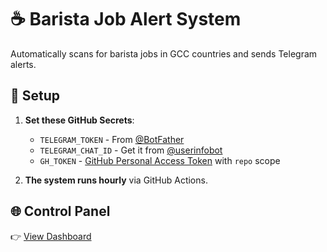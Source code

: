 # ☕ Barista Job Alert System  

Automatically scans for barista jobs in GCC countries and sends Telegram alerts.  

## 🔧 Setup  

1. **Set these GitHub Secrets**:  
   - `TELEGRAM_TOKEN` - From [@BotFather](https://t.me/BotFather)  
   - `TELEGRAM_CHAT_ID` - Get it from [@userinfobot](https://t.me/userinfobot)  
   - `GH_TOKEN` - [GitHub Personal Access Token](https://github.com/settings/tokens) with `repo` scope  

2. **The system runs hourly** via GitHub Actions.  

## 🌐 Control Panel  
👉 [View Dashboard](https://YOUR_GITHUB_USERNAME.github.io/barista-job-alerts/)
